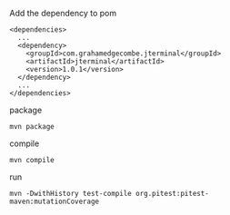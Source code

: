

Add the dependency to pom
```
<dependencies>
  ...
  <dependency>
    <groupId>com.grahamedgecombe.jterminal</groupId>
    <artifactId>jterminal</artifactId>
    <version>1.0.1</version>
  </dependency>
  ...
</dependencies>
```

package
``` cli
mvn package
```

compile
``` cli
mvn compile
```

run
``` cli
mvn -DwithHistory test-compile org.pitest:pitest-maven:mutationCoverage
```






